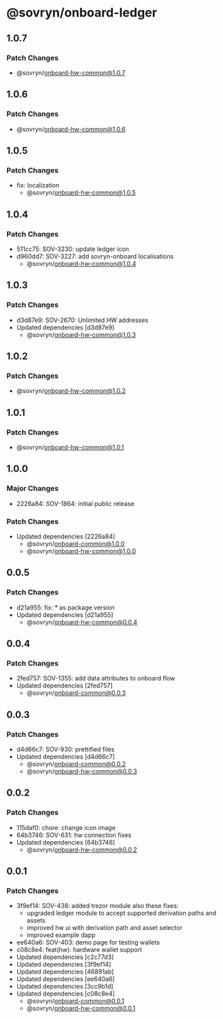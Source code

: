 # @sovryn/onboard-ledger

## 1.0.7

### Patch Changes

- @sovryn/onboard-hw-common@1.0.7

## 1.0.6

### Patch Changes

- @sovryn/onboard-hw-common@1.0.6

## 1.0.5

### Patch Changes

- fix: localization
  - @sovryn/onboard-hw-common@1.0.5

## 1.0.4

### Patch Changes

- 511cc75: SOV-3230: update ledger icon
- d960dd7: SOV-3227: add sovryn-onboard localisations
  - @sovryn/onboard-hw-common@1.0.4

## 1.0.3

### Patch Changes

- d3d87e9: SOV-2670: Unlimited HW addresses
- Updated dependencies [d3d87e9]
  - @sovryn/onboard-hw-common@1.0.3

## 1.0.2

### Patch Changes

- @sovryn/onboard-hw-common@1.0.2

## 1.0.1

### Patch Changes

- @sovryn/onboard-hw-common@1.0.1

## 1.0.0

### Major Changes

- 2226a84: SOV-1864: initial public release

### Patch Changes

- Updated dependencies [2226a84]
  - @sovryn/onboard-common@1.0.0
  - @sovryn/onboard-hw-common@1.0.0

## 0.0.5

### Patch Changes

- d21a955: fix: \* as package version
- Updated dependencies [d21a955]
  - @sovryn/onboard-hw-common@0.0.4

## 0.0.4

### Patch Changes

- 2fed757: SOV-1355: add data attributes to onboard flow
- Updated dependencies [2fed757]
  - @sovryn/onboard-common@0.0.3

## 0.0.3

### Patch Changes

- d4d66c7: SOV-930: prettified files
- Updated dependencies [d4d66c7]
  - @sovryn/onboard-common@0.0.2
  - @sovryn/onboard-hw-common@0.0.3

## 0.0.2

### Patch Changes

- 115daf0: chore: change icon image
- 64b3746: SOV-631: hw connection fixes
- Updated dependencies [64b3746]
  - @sovryn/onboard-hw-common@0.0.2

## 0.0.1

### Patch Changes

- 3f9ef14: SOV-438: added trezor module
  also these fixes:
  - upgraded ledger module to accept supported derivation paths and assets
  - improved hw ui with derivation path and asset selector
  - improved example dapp
- ee640a6: SOV-403: demo page for testing wallets
- c08c8e4: feat(hw): hardware wallet support
- Updated dependencies [c2c77d3]
- Updated dependencies [3f9ef14]
- Updated dependencies [46891ab]
- Updated dependencies [ee640a6]
- Updated dependencies [3cc9b1d]
- Updated dependencies [c08c8e4]
  - @sovryn/onboard-common@0.0.1
  - @sovryn/onboard-hw-common@0.0.1
